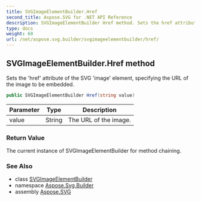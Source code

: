 ```yaml
---
title: SVGImageElementBuilder.Href
second_title: Aspose.SVG for .NET API Reference
description: SVGImageElementBuilder Href method. Sets the href attribute of the SVG image element specifying the URL of the image to be embedded
type: docs
weight: 60
url: /net/aspose.svg.builder/svgimageelementbuilder/href/
---
```

## SVGImageElementBuilder.Href method

Sets the 'href' attribute of the SVG 'image' element, specifying the URL of the image to be embedded.

```csharp
public SVGImageElementBuilder Href(string value)
```

| Parameter | Type | Description |
| --- | --- | --- |
| value | String | The URL of the image. |

### Return Value

The current instance of SVGImageElementBuilder for method chaining.

### See Also

* class [SVGImageElementBuilder](../)
* namespace [Aspose.Svg.Builder](../../../aspose.svg.builder/)
* assembly [Aspose.SVG](../../../)
